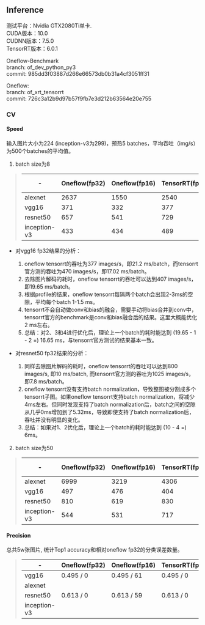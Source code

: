 ## Inference

测试平台：Nvidia GTX2080Ti单卡.  
CUDA版本：10.0  
CUDNN版本：7.5.0   
TensorRT版本：6.0.1  

Oneflow-Benchmark   
branch: of_dev_python_py3    
commit: 985dd3f03887d266e66573db0b31a4cf3051ff31   

Oneflow:   
branch: of_xrt_tensorrt   
commit: 726c3a12b9d97b57f9fb7e3d212b63564e20e755   

### CV

#### Speed

输入图片大小为224 (inception-v3为299)，预热5 batches，平均吞吐（img/s）为500个batches的平均值。

1. batch size为8

>| -            | Oneflow(fp32) | Oneflow(fp16) | TensorRT(fp32) | TensorRT(fp16) | TensorRT(int8) | TensorRT official(fp32) | TensorRT official(fp16) | TensorRT official(int8) |
>| ------------ | ------------- | ------------- | -------------- | -------------- | -------------- | ----------------------- | ----------------------- | ----------------------- |
>| alexnet      | 2637          | 1550          | 2540           | 2759           |                |                         |                         |                         |
>| vgg16        | 371           | 332           | 377            | 1124           |                | 470                     | 1629                    |                         |
>| resnet50     | 657           | 541           | 729            | 940            |                | 1025                    | 2500                    |                         |
>| inception-v3 | 433           | 434           | 489            | 999            |                |                         |                         |                         |

- 对vgg16 fp32结果的分析：
  1. oneflow tensorrt的吞吐为377 images/s，即21.2 ms/batch，而tensorrt官方测的吞吐为470 images/s，即17.02 ms/batch。
  2. 去除图片解码的耗时，oneflow tensorrt的吞吐可以达到407 images/s，即19.65 ms/batch。
  3. 根据profile的结果，oneflow tensorrt每隔两个batch会出现2-3ms的空隙，平均每个batch 1-1.5 ms。
  4. tensorrt不会自动做conv和bias的融合，需要手动将bias合并到conv中，tensorrt官方的benchmark是conv和bias融合后的结果。这里大概能优化2 ms左右。
  5. 总结：对2、3和4进行优化后，理论上一个batch的耗时能达到 (19.65 - 1 - 2 =) 16.65 ms，与tensorrt官方测试的结果基本一致。

- 对resnet50 fp32结果的分析：
  1. 同样去除图片解码的耗时，oneflow tensorrt的吞吐可以达到800 images/s, 即10 ms/batch, 而tensorrt官方测的吞吐为1025 images/s，即7.8 ms/batch。
  2. oneflow tensorrt没有支持batch normalization，导致整图被分割成多个tensorrt子图。如果oneflow tensorrt支持batch normalization，将减少4ms左右。但同时发现支持了batch normalization后，batch之间的空隙从几乎0ms增加到了5.32ms，导致即使支持了batch normalization后，吞吐并没有明显的变化。
  3. 总结：如果对1、2优化后，理论上一个batch的耗时能达到 (10 - 4 =) 6ms。

2. batch size为50

>| -            | Oneflow(fp32) | Oneflow(fp16) | TensorRT(fp32) | TensorRT(fp16) | TensorRT(int8) | TensorRT official(fp32) | TensorRT official(fp16) | TensorRT official(int8) |
>| ------------ | ------------- | ------------- | -------------- | -------------- | -------------- | ----------------------- | ----------------------- | ----------------------- |
>| alexnet      | 6999          | 3219          | 4306           | 7704           |                |                         |                         |                         |
>| vgg16        | 497           | 476           | 404            | 1482           |                | 498                     | 1907                    |                         |
>| resnet50     | 810           | 619           | 830            | 1285           |                | 1302                    | 3843                    |                         |
>| inception-v3 | 544           | 531           | 717            | 1839           |                |                         |                         |                         |


#### Precision

总共5w张图片, 统计Top1 accuracy和相对oneflow fp32的分类误差数量。

>|  -           | Oneflow(fp32) | Oneflow(fp16) | TensorRT(fp32) | TensorRT(fp16) | TensorRT(int8) |
>| ------------ | ------------- | ------------- | -------------- | -------------- | -------------- |
>| vgg16        | 0.495 / 0     | 0.495 / 61    | 0.495 / 0      | 0.495 / 101    |                |
>| alexnet      |               |               |                |                |                |
>| resnet50     | 0.613 / 0     | 0.613 / 59    | 0.613 / 0      | 0.613 / 130    |                |
>| inception-v3 |               |               |                |                |                |


